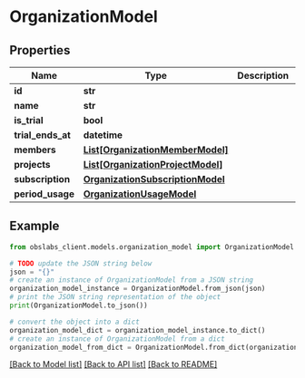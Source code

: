 # OrganizationModel


## Properties

Name | Type | Description | Notes
------------ | ------------- | ------------- | -------------
**id** | **str** |  | 
**name** | **str** |  | 
**is_trial** | **bool** |  | 
**trial_ends_at** | **datetime** |  | [optional] 
**members** | [**List[OrganizationMemberModel]**](OrganizationMemberModel.md) |  | 
**projects** | [**List[OrganizationProjectModel]**](OrganizationProjectModel.md) |  | 
**subscription** | [**OrganizationSubscriptionModel**](.md) |  | [optional] 
**period_usage** | [**OrganizationUsageModel**](OrganizationUsageModel.md) |  | 

## Example

```python
from obslabs_client.models.organization_model import OrganizationModel

# TODO update the JSON string below
json = "{}"
# create an instance of OrganizationModel from a JSON string
organization_model_instance = OrganizationModel.from_json(json)
# print the JSON string representation of the object
print(OrganizationModel.to_json())

# convert the object into a dict
organization_model_dict = organization_model_instance.to_dict()
# create an instance of OrganizationModel from a dict
organization_model_from_dict = OrganizationModel.from_dict(organization_model_dict)
```
[[Back to Model list]](../README.md#documentation-for-models) [[Back to API list]](../README.md#documentation-for-api-endpoints) [[Back to README]](../README.md)


